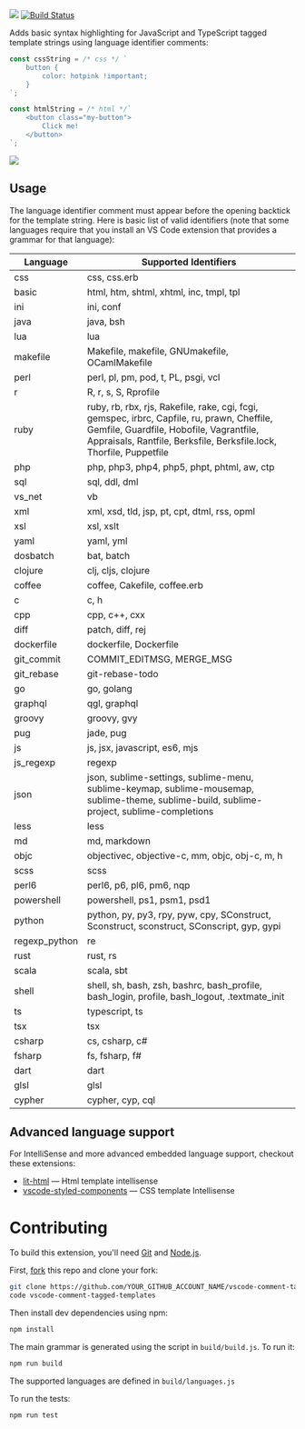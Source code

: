 [![](https://vsmarketplacebadge.apphb.com/version/bierner.comment-tagged-templates.svg)](https://marketplace.visualstudio.com/items?itemName=bierner.comment-tagged-templates)
[![Build Status](https://travis-ci.org/mjbvz/vscode-comment-tagged-templates.svg?branch=master)](https://travis-ci.org/mjbvz/vscode-comment-tagged-templates)

Adds basic syntax highlighting for JavaScript and TypeScript tagged template strings using language identifier comments:

```ts
const cssString = /* css */ `
    button {
        color: hotpink !important;
    }
`;

const htmlString = /* html */`
    <button class="my-button">
        Click me!
    </button>
`;
```

![](https://github.com/mjbvz/vscode-comment-tagged-templates/raw/master/docs/example.png)


## Usage
The language identifier comment must appear before the opening backtick for the template string. Here is basic list of valid identifiers (note that some languages require that you install an VS Code extension that provides a grammar for that language):

<!--BEGIN_LANG_TABLE-->
| Language      | Supported Identifiers|
| ------------- | ---------------------|
| css | css, css.erb |
| basic | html, htm, shtml, xhtml, inc, tmpl, tpl |
| ini | ini, conf |
| java | java, bsh |
| lua | lua |
| makefile | Makefile, makefile, GNUmakefile, OCamlMakefile |
| perl | perl, pl, pm, pod, t, PL, psgi, vcl |
| r | R, r, s, S, Rprofile |
| ruby | ruby, rb, rbx, rjs, Rakefile, rake, cgi, fcgi, gemspec, irbrc, Capfile, ru, prawn, Cheffile, Gemfile, Guardfile, Hobofile, Vagrantfile, Appraisals, Rantfile, Berksfile, Berksfile.lock, Thorfile, Puppetfile |
| php | php, php3, php4, php5, phpt, phtml, aw, ctp |
| sql | sql, ddl, dml |
| vs_net | vb |
| xml | xml, xsd, tld, jsp, pt, cpt, dtml, rss, opml |
| xsl | xsl, xslt |
| yaml | yaml, yml |
| dosbatch | bat, batch |
| clojure | clj, cljs, clojure |
| coffee | coffee, Cakefile, coffee.erb |
| c | c, h |
| cpp | cpp, c++, cxx |
| diff | patch, diff, rej |
| dockerfile | dockerfile, Dockerfile |
| git_commit | COMMIT_EDITMSG, MERGE_MSG |
| git_rebase | git-rebase-todo |
| go | go, golang |
| graphql | qgl, graphql |
| groovy | groovy, gvy |
| pug | jade, pug |
| js | js, jsx, javascript, es6, mjs |
| js_regexp | regexp |
| json | json, sublime-settings, sublime-menu, sublime-keymap, sublime-mousemap, sublime-theme, sublime-build, sublime-project, sublime-completions |
| less | less |
| md | md, markdown |
| objc | objectivec, objective-c, mm, objc, obj-c, m, h |
| scss | scss |
| perl6 | perl6, p6, pl6, pm6, nqp |
| powershell | powershell, ps1, psm1, psd1 |
| python | python, py, py3, rpy, pyw, cpy, SConstruct, Sconstruct, sconstruct, SConscript, gyp, gypi |
| regexp_python | re |
| rust | rust, rs |
| scala | scala, sbt |
| shell | shell, sh, bash, zsh, bashrc, bash_profile, bash_login, profile, bash_logout, .textmate_init |
| ts | typescript, ts |
| tsx | tsx |
| csharp | cs, csharp, c# |
| fsharp | fs, fsharp, f# |
| dart | dart |
| glsl | glsl |
| cypher | cypher, cyp, cql |
<!--END_LANG_TABLE-->

## Advanced language support
For IntelliSense and more advanced embedded language support, checkout these extensions:

* [lit-html](https://marketplace.visualstudio.com/items?itemName=bierner.lit-html) — Html template intellisense
* [vscode-styled-components](https://marketplace.visualstudio.com/items?itemName=jpoissonnier.vscode-styled-components) — CSS template Intellisense


# Contributing

To build this extension, you'll need [Git](https://git-scm.com/downloads) and [Node.js](https://nodejs.org/).

First, [fork](https://help.github.com/articles/fork-a-repo/) this repo and clone your fork:

```bash
git clone https://github.com/YOUR_GITHUB_ACCOUNT_NAME/vscode-comment-tagged-templates.git
code vscode-comment-tagged-templates
```

Then install dev dependencies using npm:

```bash
npm install
```

The main grammar is generated using the script in `build/build.js`. To run it:

```bash
npm run build
```

The supported languages are defined in `build/languages.js`

To run the tests:

```bash
npm run test
```